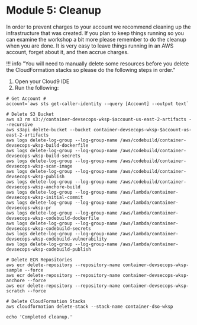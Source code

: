 # Module 5: Cleanup

In order to prevent charges to your account we recommend cleaning up the infrastructure that was created. If you plan to keep things running so you can examine the workshop a bit more please remember to do the cleanup when you are done. It is very easy to leave things running in an AWS account, forget about it, and then accrue charges.

!!! info "You will need to manually delete some resources before you delete the CloudFormation stacks so please do the following steps in order."

1.  Open your Cloud9 IDE
2.  Run the following:

```
# Get Account #
account=`aws sts get-caller-identity --query [Account] --output text`

# Delete S3 Bucket
aws s3 rm s3://container-devsecops-wksp-$account-us-east-2-artifacts --recursive
aws s3api delete-bucket --bucket container-devsecops-wksp-$account-us-east-2-artifacts
aws logs delete-log-group --log-group-name /aws/codebuild/container-devsecops-wksp-build-dockerfile
aws logs delete-log-group --log-group-name /aws/codebuild/container-devsecops-wksp-build-secrets
aws logs delete-log-group --log-group-name /aws/codebuild/container-devsecops-wksp-scan-image
aws logs delete-log-group --log-group-name /aws/codebuild/container-devsecops-wksp-publish
aws logs delete-log-group --log-group-name /aws/codebuild/container-devsecops-wksp-anchore-build
aws logs delete-log-group --log-group-name /aws/lambda/container-devsecops-wksp-initial-commit
aws logs delete-log-group --log-group-name /aws/lambda/container-devsecops-wksp-pr
aws logs delete-log-group --log-group-name /aws/lambda/container-devsecops-wksp-codebuild-dockerfile
aws logs delete-log-group --log-group-name /aws/lambda/container-devsecops-wksp-codebuild-secrets
aws logs delete-log-group --log-group-name /aws/lambda/container-devsecops-wksp-codebuild-vulnerability
aws logs delete-log-group --log-group-name /aws/lambda/container-devsecops-wksp-codebuild-publish

# Delete ECR Repositories
aws ecr delete-repository --repository-name container-devsecops-wksp-sample --force
aws ecr delete-repository --repository-name container-devsecops-wksp-anchore --force
aws ecr delete-repository --repository-name container-devsecops-wksp-scratch --force

# Delete CloudFormation Stacks
aws cloudformation delete-stack --stack-name container-dso-wksp

echo 'Completed cleanup.'

```
